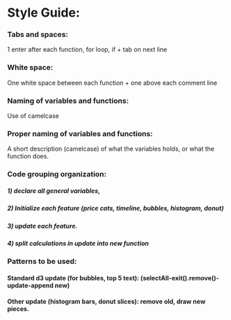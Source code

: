 # Style Guide:

### Tabs and spaces: 
1 enter after each function, for loop, if + tab on next line


### White space: 
One white space between each function + one above each comment line 


### Naming of variables and functions: 
Use of camelcase

### Proper naming of variables and functions:

A short description (camelcase) of what the variables holds, or what the function does.

### Code grouping organization: 

##### 1) declare all general variables, 
##### 2) Initialize each feature (price cats, timeline, bubbles, histogram, donut) 
##### 3) update each feature.
##### 4) split calculations in update into new function

### Patterns to be used:

#### Standard d3 update (for bubbles, top 5 text): (selectAll-exit().remove()-update-append new)
#### Other update (histogram bars, donut slices): remove old, draw new pieces.